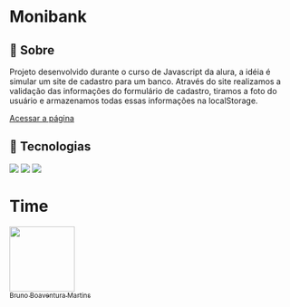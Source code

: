 <h1>Monibank</h1>

<h2>🔖 Sobre</h2>
<p>Projeto desenvolvido durante o curso de Javascript da alura, a idéia é simular um site de cadastro para um banco. Através do site realizamos a validação das informações do formulário de cadastro, tiramos a foto do usuário e armazenamos todas essas informações na localStorage.</p>

[Acessar a página]( https://brunomartins.github.io/monibank/)

## 🚀 Tecnologias
<div>
  <img src="https://img.shields.io/badge/html5-%23E34F26.svg?style=for-the-badge&logo=html5&logoColor=white">
  <img src="http://img.shields.io/badge/css3-%231572B6.svg?style=for-the-badge&logo=css3&logoColor=white">
  <img src="https://img.shields.io/badge/javascript-%23323330.svg?style=for-the-badge&logo=javascript&logoColor=%23F7DF1E">
</div>

# Time
[<img loading="lazy" src="https://avatars.githubusercontent.com/u/152302844?v=4" width=115><br><sub>Bruno Boaventura Martins</sub>](https://github.com/BrunoMartins)
